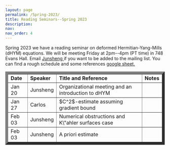 ```yaml
---
layout: page
permalink: /Spring-2023/
title: Reading Seminars--Spring 2023
description: 
nav:
nav_order: 4
---
```



<p>Spring 2023 we have a reading seminar on deformed Hermitian-Yang-Mills (dHYM) equations. We will be meeting Friday at 2pm--4pm (PT time) in 748 Evans Hall. Email <a href="mailto:jszhang@berkeley.edu"> Junsheng </a> if you want to be added to the mailing list. You can find a rough schedule and some references <a href="https://docs.google.com/spreadsheets/d/1VdjBjBv3v2ecbZAhkX8uV2wVaFwzVXuGRdA9X7xFcQY/edit?usp=sharing"> google sheet. </a> </p>

<p> <table cellpadding="4" cellspacing="2" border="8">
  
<td align="left"> <b>Date</b></td>
<td>
<b>Speaker</b>
</td>
<td> 
<b>Title and Reference</b>
</td>
<td>
<b>Notes</b>
</td>
<tr>

  
<td align="left"> Jan 20</td>
<td>
Junsheng
</td>
<td> 
Organizational meeting and an introduction to dHYM
</td>
<td>
<!--notes-->
</td>
<tr>  

<td align="left"> Jan 27</td>
<td>
Carlos
</td>
<td> 
$C^2$-estimate assuming gradient bound
</td>
<td>
<!--notes-->
</td>
<tr>
  
  
<td align="left"> Feb 03</td>
<td>
Junsheng
</td>
<td> 
Numerical obstructions and K\"ahler surfaces case
</td>
<td>
<!--notes-->
</td>
<tr>

  
   
<td align="left"> Feb 03</td>
<td>
Junsheng
</td>
<td> 
A priori estimate
</td>
<td>
<!--notes-->
</td>
<tr>
 
